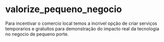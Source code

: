 # valorize_pequeno_negocio
Para incentivar o comercio local temos a incrivel opção de criar serviços temporarios e gratuitos para demonstração do impacto real da tecnologia no negocio de pequeno porte.
